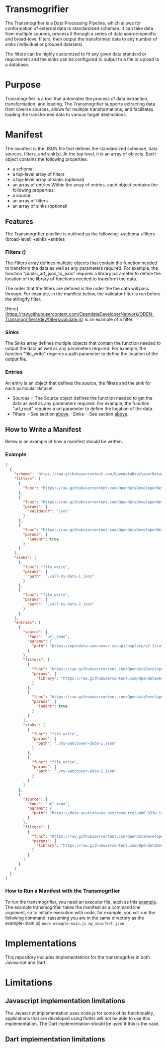 # Transmogrifier
The Transmogrifier is a Data Processing Pipeline, which allows for conformation of external data to standardized schemae. It can take data from multiple sources, process it through a series of data source-specific and broad-level filters, then output the transformed data to any number of sinks (individual or grouped datasets).

The filters can be highly customized to fit any given data standard or requirement and the sinks can be configured to output to a file or upload to a database. 


# Purpose
Transmogrifier is a tool that automates the process of data extraction, transformation, and loading. The Transmogrifier supports extracting data from diverse sources, allows for multiple transformations, and facilitates loading the transformed data to various target destinations.

# Manifest
The manifest is the JSON file that defines the standardized schemae, data sources, filters, and sink(s). At the top level, it is an array of objects. Each object contains the following properties:
- a schema
- a top-level array of filters
- a top-level array of sinks (optional)
- an array of entries
Within the array of entries, each object contains the following properties:
- a source
- an array of filters
- an array of sinks (optional)

## Features
The Transmogrifier pipeline is outlined as the following: 
+schema
+filters (broad-level) 
+sinks
+entries

### Filters ()
The Filters array defines multiple objects that contain the function needed to transform the data as well as any parameters required. For example, the function "public_art_json_to_json" requires a library parameter to define the location of the library of functions needed to transform the data.

The order that the filters are defined is the order the the data will pass through. For example, in the manifest below, the validator filter is run before the stringify filter.

[Here] (https://raw.githubusercontent.com/OpendataDeveloperNetwork/ODEN-Transmogrifiers/dev/filters/validate.js) is an example of a filter.

### Sinks
The Sinks array defines multiple objects that contain the function needed to output the data as well as any parameters required. For example, the function "file_write" requires a path parameter to define the location of the output file.


### Entries
An entry is an object that defines the source, the filters and the sink for each particular dataset. 
- Sources
 ⋅⋅⋅The Source object defines the function needed to get the data as well as any parameters required. For example, the function "url_read" requires a url parameter to define the location of the data.
- Filters
⋅⋅⋅See section [above](#Filters).
-Sinks
⋅⋅⋅See section [above](#Sinks).


## How to Write a Manifest
Below is an example of how a manifest should be written.
### Example
```json
[
  {
    "schema": "https://raw.githubusercontent.com/OpendataDeveloperNetwork/ODEN-Transmogrifiers/dev/schemas/public-art.json",
    "filters": [
      {
        "func": "https://raw.githubusercontent.com/OpendataDeveloperNetwork/ODEN-Transmogrifiers/ms-ss-rg-collector-update/collectors/collector-json.js"
      },
      {
        "func": "https://raw.githubusercontent.com/OpendataDeveloperNetwork/ODEN-Transmogrifiers/dev/filters/validate.js",
        "params": {
          "validator": "json"
        }
      },
      {
        "func": "https://raw.githubusercontent.com/OpendataDeveloperNetwork/ODEN-Transmogrifiers/dev/filters/stringify.js",
        "params": {
          "indent": true
        }
      }
    ],
    "sinks": [
      {
        "func": "file_write",
        "params": {
          "path": "./all-my-data-1.json"
        }
      },
      {
        "func": "file_write",
        "params": {
          "path": "./all-my-data-2.json"
        }
      }
    ],
    "entries": [
      {
        "source": {
          "func": "url_read",
          "params": {
            "path": "https://opendata.vancouver.ca/api/explore/v2.1/catalog/datasets/public-art/exports/json?lang=en&timezone=America%2FLos_Angeles"
          }
        },
        "filters": [
          {
            "func": "https://raw.githubusercontent.com/OpendataDeveloperNetwork/ODEN-Transmogrifiers/dev/filters/canada/british-columbia/vancouver/public-art-json-to-json.js",
            "params": {
              "library": "https://raw.githubusercontent.com/OpendataDeveloperNetwork/ODEN-Transmogrifiers/dev/libraries/standard.js"
            }
          },
          {
            "func": "https://raw.githubusercontent.com/OpendataDeveloperNetwork/ODEN-Transmogrifiers/dev/filters/stringify.js",
            "params": {
              "indent": true
            }
          }
        ],
        "sinks": [
          {
            "func": "file_write",
            "params": {
              "path": "./my-vancouver-data-1.json"
            }
          },
          {
            "func": "file_write",
            "params": {
              "path": "./my-vancouver-data-2.json"
            }
          }
        ]
      },
      {
        "source": {
          "func": "url_read",
          "params": {
            "path": "https://data.austintexas.gov/resource/uuk6-933w.json"
          }
        },
        "filters": [
          {
            "func": "https://raw.githubusercontent.com/OpendataDeveloperNetwork/ODEN-Transmogrifiers/dev/filters/united-states/texas/austin/public-art-json-to-json.js",
            "params": {
              "library": "https://raw.githubusercontent.com/OpendataDeveloperNetwork/ODEN-Transmogrifiers/dev/libraries/standard.js"
            }
          }
        ]
      }
    ]
  }
]
```

### How to Run a Manifest with the Transmogrifier

To run the transmogrifier, you need an executor file, such as this [example](https://github.com/transmogrifier-io/transmogrifier/blob/dev/example-main.js). 
The example transmogrifier takes the manifest as a command line argument, so to initiate execution with node, for example, you will run the following command:
(assuming you are in the same directory as the example-main.js) 
`node example-main.js my_manifest.json` 

# Implementations
This repository includes implementations for the transmogrifier in both Javascript and Dart.

# Limitations

## Javascript implementation limitations
The Javascript implementation uses node.js for some of its functionality, applications that are developed using flutter will
not be able to use this implementation. The Dart implementation should be used if this is the case.

## Dart implementation limitations



